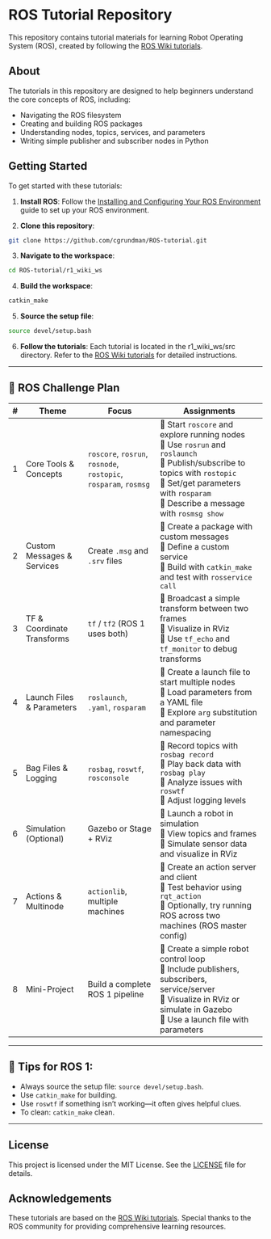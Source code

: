 # ROS Tutorial Repository

This repository contains tutorial materials for learning Robot Operating System (ROS), created by following the [ROS Wiki tutorials](https://wiki.ros.org/ROS/Tutorials).

## About

The tutorials in this repository are designed to help beginners understand the core concepts of ROS, including:

- Navigating the ROS filesystem
- Creating and building ROS packages
- Understanding nodes, topics, services, and parameters
- Writing simple publisher and subscriber nodes in Python

## Getting Started

To get started with these tutorials:

1. **Install ROS**: Follow the [Installing and Configuring Your ROS Environment](https://wiki.ros.org/ROS/Tutorials/InstallingandConfiguringROSEnvironment) guide to set up your ROS environment.

2. **Clone this repository**:

```bash
git clone https://github.com/cgrundman/ROS-tutorial.git
```

3. **Navigate to the workspace**:

```bash
cd ROS-tutorial/r1_wiki_ws
```

4. **Build the workspace**:

```bash
catkin_make
```

5. **Source the setup file**:

```bash
source devel/setup.bash
```

6. **Follow the tutorials**: Each tutorial is located in the r1_wiki_ws/src directory. Refer to the [ROS Wiki tutorials](https://wiki.ros.org/ROS/Tutorials) for detailed instructions.

---

## 🧭 ROS Challenge Plan

| # | Theme | Focus | Assignments |
|---|-------|-------|-------------|
| 1	| Core Tools & Concepts | `roscore`, `rosrun`, `rosnode`, `rostopic`, `rosparam`, `rosmsg` | 🔹 Start `roscore` and explore running nodes<br> 🔹 Use `rosrun` and `roslaunch`<br> 🔹 Publish/subscribe to topics with `rostopic`<br> 🔹 Set/get parameters with `rosparam`<br> 🔹 Describe a message with `rosmsg show` |
| 2	| Custom Messages & Services | Create `.msg` and `.srv` files | 🔹 Create a package with custom messages<br> 🔹 Define a custom service<br> 🔹 Build with `catkin_make` and test with `rosservice call` |
| 3	| TF & Coordinate Transforms | `tf` / `tf2` (ROS 1 uses both) | 🔹 Broadcast a simple transform between two frames<br> 🔹 Visualize in RViz<br> 🔹 Use `tf_echo` and `tf_monitor` to debug transforms |
| 4	| Launch Files & Parameters | `roslaunch`, `.yaml`, `rosparam` | 🔹 Create a launch file to start multiple nodes<br> 🔹 Load parameters from a YAML file<br> 🔹 Explore `arg` substitution and parameter namespacing |
| 5	| Bag Files & Logging | `rosbag`, `roswtf`, `rosconsole` | 🔹 Record topics with `rosbag record`<br> 🔹 Play back data with `rosbag play`<br> 🔹 Analyze issues with `roswtf`<br> 🔹 Adjust logging levels |
| 6	| Simulation (Optional) | Gazebo or Stage + RViz | 🔹 Launch a robot in simulation<br> 🔹 View topics and frames<br> 🔹 Simulate sensor data and visualize in RViz |
| 7	| Actions & Multinode | `actionlib`, multiple machines | 🔹 Create an action server and client<br> 🔹 Test behavior using `rqt_action`<br> 🔹 Optionally, try running ROS across two machines (ROS master config) |
| 8	| Mini-Project | Build a complete ROS 1 pipeline | 🔹 Create a simple robot control loop<br> 🔹 Include publishers, subscribers, service/server<br> 🔹 Visualize in RViz or simulate in Gazebo<br> 🔹 Use a launch file with parameters |

---

## 🧪 Tips for ROS 1:
 - Always source the setup file: `source devel/setup.bash`.
 - Use `catkin_make` for building.
 - Use `roswtf` if something isn’t working—it often gives helpful clues.
 - To clean: `catkin_make` clean.

---

## License
This project is licensed under the MIT License. See the [LICENSE](https://github.com/cgrundman/ROS-tutorial/blob/main/LICENSE) file for details.

## Acknowledgements

These tutorials are based on the [ROS Wiki tutorials](https://wiki.ros.org/ROS/Tutorials). Special thanks to the ROS community for providing comprehensive learning resources.
